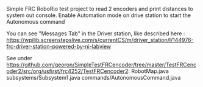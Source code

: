 Simple FRC RoboRio test project  to read 2 encoders and print distances to system out console.
Enable Automation mode on drive station to start the Autonomous command

You can see "Messages Tab" in the Driver station, like described here : 
https://wpilib.screenstepslive.com/s/currentCS/m/driver_station/l/144976-frc-driver-station-powered-by-ni-labview

See under https://github.com/georon/SimpleTestFRCencoder/tree/master/TestFRCencoder2/src/org/usfirst/frc4252/TestFRCencoder2:
RobotMap.java
subsystems/Subsystem1.java
commands/AutonomousCommand.java
